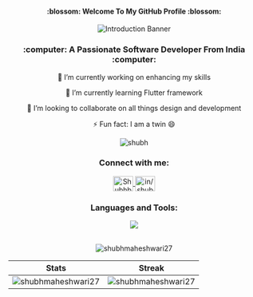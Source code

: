 <!-- WELCOME TO MY GITHUB PROFILE -->
<h4 align="center"> :blossom: Welcome To My GitHub Profile :blossom: </h4>

<!-- BANNER -->
<p align="center">
    <img src="https://github.com/shubhmaheshwari27/shubhmaheshwari27/assets/104754242/f504617a-5af2-4498-8f63-5ad6a8361e87" alt="Introduction Banner">
</p>

<!-- HEADING -->
<h3 align="center"> :computer: A Passionate Software Developer From India :computer: </h3>

<!-- POINTS -->
<p align="center">
🔭 I’m currently working on enhancing my skills
</p>
<p align="center">
🌱 I’m currently learning Flutter framework
</p>
<p align="center">
👯 I’m looking to collaborate on all things design and development
</p>
<p align="center">
⚡ Fun fact: I am a twin 😄
</p>

<!-- VISITORS COUNT -->
<p align="center"> 
  <img src="https://komarev.com/ghpvc/?username=shubhmaheshwari27&label=Visitors&color=09476f&style=flat" alt="shubh" /> 
</p>

<!-- CONNECT -->
<h3 align="center">Connect with me:</h3>
<p align="center">
<a href="https://twitter.com/Shubhbhutda" target="blank">
  <img align="center" src="https://skillicons.dev/icons?i=twitter" alt="Shubhbhutda" height="30" width="40" />
</a>
<a href="https://www.linkedin.com/in/shubh-maheshwari/" target="blank">
  <img align="center" src="https://skillicons.dev/icons?i=linkedin" alt="in/shubh-maheshwari/" height="30" width="40" />
</a>
<!-- <a href="https://discord.gg/manie_37" target="blank">
  <img align="center" src="https://skillicons.dev/icons?i=discord" alt="manie_37" height="30" width="40" />
</a> -->
</p>

<!-- TECH STACK -->
<h3 align="center">Languages and Tools:</h3>
<div align="center">
  	<a href="https://skillicons.dev">
    	<img src="https://skillicons.dev/icons?i=dart,flutter,docker,firebase,kotlin,vscode,vercel,py,mongodb,postman,js,html,css,mysql,java,github,git,c,cpp&perline=50&theme=dark" />
	</a>
</div>

<!-- GITHUB STATS -->
<br/>
<p align="center">
 <img src="https://github-readme-stats.vercel.app/api/top-langs?username=shubhmaheshwari27&title_color=56A076&icon_color=CC5160&text_color=8FD8C6&bg_color=00000000&show_icons=true&locale=en&layout=compact" alt="shubhmaheshwari27"/>
</p>

<!-- STATS TABLE -->
| Stats | Streak |
| :---: | :---: |
| <img src="https://github-readme-stats.vercel.app/api?username=shubhmaheshwari27&title_color=56A076&icon_color=56A076&text_color=8FD8C6&bg_color=00000000&show_icons=true&locale=en&layout=compact" alt="shubhmaheshwari27" /> | <img src="https://github-readme-streak-stats.herokuapp.com/?user=shubhmaheshwari27&title_color=FA8C00&icon_color=CC5160&text_color=949CA5&bg_color=00000000&show_icons=true&locale=en&layout=compact&theme=gotham" alt="shubhmaheshwari27" /> |
